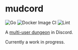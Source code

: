 # mudcord

![Go](https://github.com/tteeoo/mudcord/workflows/Go/badge.svg)
![Docker Image CI](https://github.com/tteeoo/mudcord/workflows/Docker%20Image%20CI/badge.svg)
![Lint](https://github.com/tteeoo/mudcord/workflows/Lint/badge.svg)

A [multi-user dungeon](https://en.wikipedia.org/wiki/MUD) in Discord.

Currently a work in progress.
